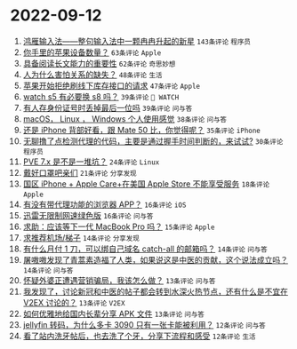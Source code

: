 # 2022-09-12

1. [鸿雁输入法——整句输入法中一颗冉冉升起的新星](https://www.v2ex.com/t/879486) `143条评论` `程序员`
1. [你手里的苹果设备数量？](https://www.v2ex.com/t/879466) `63条评论` `Apple`
1. [具备阅读长文能力的重要性](https://www.v2ex.com/t/879381) `62条评论` `奇思妙想`
1. [人为什么害怕关系的缺失？](https://www.v2ex.com/t/879407) `48条评论` `生活`
1. [苹果开始拒绝刷线下库存接口的请求](https://www.v2ex.com/t/879441) `47条评论` `Apple`
1. [watch s5 有必要换 s8 吗？](https://www.v2ex.com/t/879419) `39条评论` ` WATCH`
1. [有人存身份证号时丢掉最后一位吗](https://www.v2ex.com/t/879424) `39条评论` `问与答`
1. [macOS， Linux ， Windows 个人使用感觉](https://www.v2ex.com/t/879442) `38条评论` `问与答`
1. [还是 iPhone 背部好看，跟 Mate 50 比，你觉得呢？](https://www.v2ex.com/t/879467) `35条评论` `iPhone`
1. [无聊撸了点检测代理的代码，主要是通过握手时间判断的，来试试?](https://www.v2ex.com/t/879471) `30条评论` `程序员`
1. [PVE 7.x 是不是一堆坑？](https://www.v2ex.com/t/879533) `24条评论` `Linux`
1. [戴好口罩吧亲们](https://www.v2ex.com/t/879556) `21条评论` `分享发现`
1. [国区 iPhone + Apple Care+在美国 Apple Store 不能享受服务](https://www.v2ex.com/t/879388) `18条评论` `Apple`
1. [有没有带代理功能的浏览器 APP？](https://www.v2ex.com/t/879505) `16条评论` `iOS`
1. [迅雷无限制网速绿色版](https://www.v2ex.com/t/879422) `16条评论` `问与答`
1. [求助：应该等下一代 MacBook Pro 吗？](https://www.v2ex.com/t/879438) `15条评论` `Apple`
1. [求推荐机场/梯子](https://www.v2ex.com/t/879521) `14条评论` `分享发现`
1. [有什么月付 1 刀，可以绑自己域名 catch-all 的邮箱吗？](https://www.v2ex.com/t/879457) `14条评论` `问与答`
1. [屠嗷嗷发现了青蒿素造福了人类，如果说这是中医的贡献，这个说法成立吗？](https://www.v2ex.com/t/879451) `14条评论` `问与答`
1. [怀疑外婆正遭遇营销骗局，我该怎么做？](https://www.v2ex.com/t/879511) `13条评论` `问与答`
1. [我发现了，讨论新冠和中医的帖子都会转到水深火热节点，还有什么是不宜在 V2EX 讨论的？](https://www.v2ex.com/t/879507) `13条评论` `V2EX`
1. [如何优雅地给国内长辈分享 APK 文件](https://www.v2ex.com/t/879445) `13条评论` `问与答`
1. [jellyfin 转码，为什么多卡 3090 只有一张卡能被利用？](https://www.v2ex.com/t/879452) `12条评论` `问与答`
1. [看了站内洗牙帖后，也去洗了个牙，分享下流程和感受](https://www.v2ex.com/t/879390) `12条评论` `生活`
